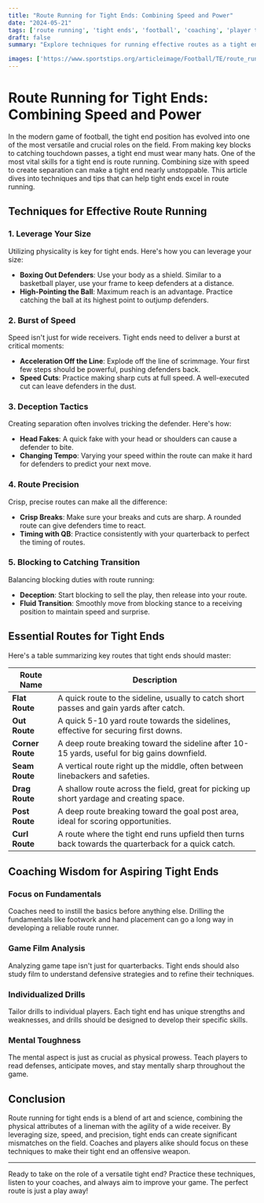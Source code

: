 ```yaml
---
title: "Route Running for Tight Ends: Combining Speed and Power"
date: "2024-05-21"
tags: ['route running', 'tight ends', 'football', 'coaching', 'player tips', 'speed', 'power', 'techniques']
draft: false
summary: "Explore techniques for running effective routes as a tight end, focusing on using size and speed to create separation."

images: ['https://www.sportstips.org/articleimage/Football/TE/route_running_for_tight_ends_combining_speed_and_power.webp']
---
```


# Route Running for Tight Ends: Combining Speed and Power

In the modern game of football, the tight end position has evolved into one of the most versatile and crucial roles on the field. From making key blocks to catching touchdown passes, a tight end must wear many hats. One of the most vital skills for a tight end is route running. Combining size with speed to create separation can make a tight end nearly unstoppable. This article dives into techniques and tips that can help tight ends excel in route running.

## Techniques for Effective Route Running

### 1. **Leverage Your Size**

Utilizing physicality is key for tight ends. Here's how you can leverage your size:

- **Boxing Out Defenders**: Use your body as a shield. Similar to a basketball player, use your frame to keep defenders at a distance.
- **High-Pointing the Ball**: Maximum reach is an advantage. Practice catching the ball at its highest point to outjump defenders.

### 2. **Burst of Speed**

Speed isn't just for wide receivers. Tight ends need to deliver a burst at critical moments:

- **Acceleration Off the Line**: Explode off the line of scrimmage. Your first few steps should be powerful, pushing defenders back.
- **Speed Cuts**: Practice making sharp cuts at full speed. A well-executed cut can leave defenders in the dust.

### 3. **Deception Tactics**

Creating separation often involves tricking the defender. Here's how:

- **Head Fakes**: A quick fake with your head or shoulders can cause a defender to bite.
- **Changing Tempo**: Varying your speed within the route can make it hard for defenders to predict your next move.

### 4. **Route Precision**

Crisp, precise routes can make all the difference:

- **Crisp Breaks**: Make sure your breaks and cuts are sharp. A rounded route can give defenders time to react.
- **Timing with QB**: Practice consistently with your quarterback to perfect the timing of routes.

### 5. **Blocking to Catching Transition**

Balancing blocking duties with route running:

- **Deception**: Start blocking to sell the play, then release into your route.
- **Fluid Transition**: Smoothly move from blocking stance to a receiving position to maintain speed and surprise.

## Essential Routes for Tight Ends

Here's a table summarizing key routes that tight ends should master:

| **Route Name**      | **Description**                                                                                       |
|---------------------|-------------------------------------------------------------------------------------------------------|
| **Flat Route**      | A quick route to the sideline, usually to catch short passes and gain yards after catch.             |
| **Out Route**       | A quick 5-10 yard route towards the sidelines, effective for securing first downs.                   |
| **Corner Route**    | A deep route breaking toward the sideline after 10-15 yards, useful for big gains downfield.         |
| **Seam Route**      | A vertical route right up the middle, often between linebackers and safeties.                         |
| **Drag Route**      | A shallow route across the field, great for picking up short yardage and creating space.              |
| **Post Route**      | A deep route breaking toward the goal post area, ideal for scoring opportunities.                    |
| **Curl Route**      | A route where the tight end runs upfield then turns back towards the quarterback for a quick catch.  |

## Coaching Wisdom for Aspiring Tight Ends

### Focus on Fundamentals

Coaches need to instill the basics before anything else. Drilling the fundamentals like footwork and hand placement can go a long way in developing a reliable route runner.

### Game Film Analysis

Analyzing game tape isn't just for quarterbacks. Tight ends should also study film to understand defensive strategies and to refine their techniques.

### Individualized Drills

Tailor drills to individual players. Each tight end has unique strengths and weaknesses, and drills should be designed to develop their specific skills.

### Mental Toughness

The mental aspect is just as crucial as physical prowess. Teach players to read defenses, anticipate moves, and stay mentally sharp throughout the game.

## Conclusion

Route running for tight ends is a blend of art and science, combining the physical attributes of a lineman with the agility of a wide receiver. By leveraging size, speed, and precision, tight ends can create significant mismatches on the field. Coaches and players alike should focus on these techniques to make their tight end an offensive weapon.

---

Ready to take on the role of a versatile tight end? Practice these techniques, listen to your coaches, and always aim to improve your game. The perfect route is just a play away!
```